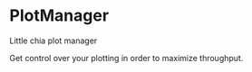 # PlotManager
Little chia plot manager

Get control over your plotting in order to maximize throughput.

